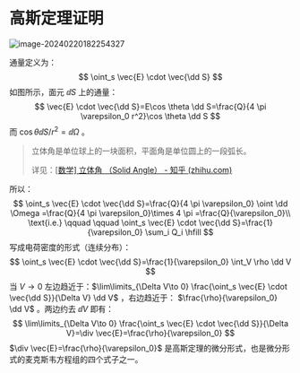 # 高斯定理证明

![image-20240220182254327](C:\Users\86185\AppData\Roaming\Typora\typora-user-images\image-20240220182254327.png)

通量定义为：
$$
\oint_s \vec{E} \cdot \vec{\dd S}
$$
如图所示，面元 $\dd S$ 上的通量：
$$
\vec{E} \cdot \vec{\dd S}=E\cos \theta \dd S=\frac{Q}{4 \pi \varepsilon_0 r^2}\cos \theta \dd S
$$
而 $\cos \theta \dd S / r^2 = \dd \Omega$ 。

> 立体角是单位球上的一块面积，平面角是单位圆上的一段弧长。
>
> 详见：[[数学\] 立体角 （Solid Angle） - 知乎 (zhihu.com)](https://zhuanlan.zhihu.com/p/450731138)

所以：
$$
\oint_s \vec{E} \cdot \vec{\dd S}=\frac{Q}{4 \pi \varepsilon_0} \oint \dd \Omega =\frac{Q}{4 \pi \varepsilon_0}\times 4 \pi =\frac{Q}{\varepsilon_0}\\
\text{i.e.} \qquad \qquad
\oint_s \vec{E} \cdot \vec{\dd S}=\frac{1}{\varepsilon_0} \sum_i Q_i \hfill
$$
写成电荷密度的形式（连续分布）：
$$
\oint_s \vec{E} \cdot \vec{\dd S}=\frac{1}{\varepsilon_0} \int_V \rho \dd V
$$
当 $V \to 0$ 左边趋近于：$\lim\limits_{\Delta V\to 0} \frac{\oint_s \vec{E} \cdot \vec{\dd S}}{\Delta V} \dd V$ ，右边趋近于： $\frac{\rho}{\varepsilon_0} \dd V$ 。两边约去 $\dd V$ 即有：
$$
\lim\limits_{\Delta V\to 0} \frac{\oint_s \vec{E} \cdot \vec{\dd S}}{\Delta V}=\div \vec{E}=\frac{\rho}{\varepsilon_0}
$$
$\div \vec{E}=\frac{\rho}{\varepsilon_0}$ 是高斯定理的微分形式，也是微分形式的麦克斯韦方程组的四个式子之一。